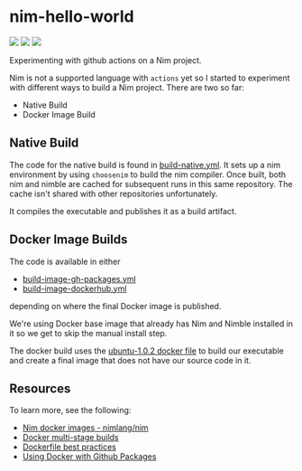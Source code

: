# nim-hello-world

![](https://github.com/hiteshjasani/nim-hello-world/workflows/.github/workflows/build-native.yml/badge.svg)
![](https://github.com/hiteshjasani/nim-hello-world/workflows/.github/workflows/build-image-gh-packages.yml/badge.svg)
![](https://github.com/hiteshjasani/nim-hello-world/workflows/.github/workflows/build-image-dockerhub.yml/badge.svg)

Experimenting with github actions on a Nim project.

Nim is not a supported language with `actions` yet so I started to
experiment with different ways to build a Nim project.  There are two
so far:

* Native Build
* Docker Image Build

## Native Build

The code for the native build is found in
[build-native.yml](.github/workflows/build-native.yml).  It sets up a nim
environment by using `choosenim` to build the nim compiler.  Once
built, both nim and nimble are cached for subsequent runs in this same
repository.  The cache isn't shared with other repositories
unfortunately.

It compiles the executable and publishes it as a build artifact.

## Docker Image Builds

The code is available in either

* [build-image-gh-packages.yml](.github/workflows/build-image-gh-packages.yml)
* [build-image-dockerhub.yml](.github/workflows/build-image-dockerhub.yml)

depending on where the final Docker image is published.

We're using Docker base image that already has Nim and Nimble
installed in it so we get to skip the manual install step.

The docker build uses the [ubuntu-1.0.2 docker
file](dockerfiles/ubuntu-1.0.2) to build our executable and create a
final image that does not have our source code in it.



## Resources

To learn more, see the following:

* [Nim docker images - nimlang/nim](https://hub.docker.com/r/nimlang/nim)
* [Docker multi-stage builds](https://docs.docker.com/develop/develop-images/multistage-build/)
* [Dockerfile best practices](https://docs.docker.com/develop/develop-images/dockerfile_best-practices/)
* [Using Docker with Github Packages](https://help.github.com/en/github/managing-packages-with-github-packages/configuring-docker-for-use-with-github-packages)
